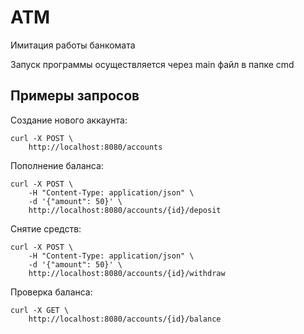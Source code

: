 
# ATM

Имитация работы банкомата 

Запуск программы осуществляется через main файл в папке cmd

## Примеры запросов

Создание нового аккаунта:
```
curl -X POST \
    http://localhost:8080/accounts
```
Пополнение баланса:
```
curl -X POST \
    -H "Content-Type: application/json" \
    -d '{"amount": 50}' \
    http://localhost:8080/accounts/{id}/deposit
```
Снятие средств:
```
curl -X POST \
    -H "Content-Type: application/json" \
    -d '{"amount": 50}' \
    http://localhost:8080/accounts/{id}/withdraw
```
Проверка баланса:
```
curl -X GET \
    http://localhost:8080/accounts/{id}/balance
```
